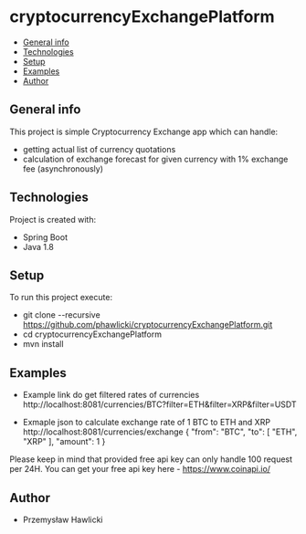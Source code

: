 # cryptocurrencyExchangePlatform
* [General info](#general-info)
* [Technologies](#technologies)
* [Setup](#setup)
* [Examples](#setup)
* [Author](#author)


## General info
This project is simple Cryptocurrency Exchange app which can handle:
* getting actual list of currency quotations
* calculation of exchange forecast for given currency with 1% exchange fee (asynchronously)
	
## Technologies
Project is created with:
* Spring Boot
* Java 1.8
	
## Setup
To run this project execute:

* git clone --recursive https://github.com/phawlicki/cryptocurrencyExchangePlatform.git
* cd cryptocurrencyExchangePlatform
* mvn install


## Examples
* Example link do get filtered rates of currencies 
http://localhost:8081/currencies/BTC?filter=ETH&filter=XRP&filter=USDT

* Exmaple json to calculate exchange rate of 1 BTC to ETH and XRP
http://localhost:8081/currencies/exchange
{
    "from": "BTC",
    "to": [
        "ETH",
        "XRP"
    ],
    "amount": 1
}

Please keep in mind that provided free api key can only handle 100 request per 24H. You can get your free api key here - https://www.coinapi.io/

## Author
* Przemysław Hawlicki

